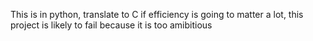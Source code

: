 This is in python, translate to C if efficiency is going to matter a lot, this project is likely to fail because it is too amibitious 
